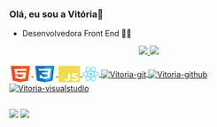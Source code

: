 ### Olá, eu sou a Vitória👋

- Desenvolvedora Front End :man_technologist:

<div align="center">
  <a href="https://github.com/vitoriarx">
  <img height="160em" src="https://github-readme-stats.vercel.app/api?username=vitoriarx&show_icons=true&theme=dracula&include_all_commits=true&count_private=true"/>
  <img height="160em" src="https://github-readme-stats.vercel.app/api/top-langs/?username=vitoriarx&layout=compact&langs_count=7&theme=dracula"/>
</div>
  
<div style="display: inline_block"><br>
  <img align="center" alt="Vitoria-HTML" height="30" width="40" src="https://raw.githubusercontent.com/devicons/devicon/master/icons/html5/html5-original.svg">
  <img align="center" alt="Vitoria-CSS" height="30" width="40" src="https://raw.githubusercontent.com/devicons/devicon/master/icons/css3/css3-original.svg">
  <img align="center" alt="Vitoria-Js" height="30" width="40" src="https://raw.githubusercontent.com/devicons/devicon/master/icons/javascript/javascript-plain.svg">
  <img align="center" alt="Vitoria-React" height=30" width="30" src="https://raw.githubusercontent.com/devicons/devicon/master/icons/react/react-original.svg">
  <img align="center" alt="Vitoria-git" heigth="30" width="30" src="https://cdn.jsdelivr.net/gh/devicons/devicon/icons/git/git-original.svg">
  <img align="center" alt="Vitoria-github" heigth="30" width="30" src="https://cdn.jsdelivr.net/gh/devicons/devicon/icons/github/github-original.svg">
  <img align="center" alt="Vitoria-visualstudio" heigth="30" width="30" src="https://cdn.jsdelivr.net/gh/devicons/devicon/icons/visualstudio/visualstudio-plain.svg">
 </div>
  
  ##
  
  <div>
    <a href = "mailto:vitoriasantos78690@gmail.com"><img src="https://img.shields.io/badge/-Gmail-%23333?style=for-the-badge&logo=gmail&logoColor=white" target="_blank"></a>
    <a href="https://www.linkedin.com/in/vitoria-regina-2b107b194/" target="_blank"><img src="https://img.shields.io/badge/-LinkedIn-%230077B5?style=for-the-badge&logo=linkedin&logoColor=white" target="_blank"></a> 
    
  </div>




